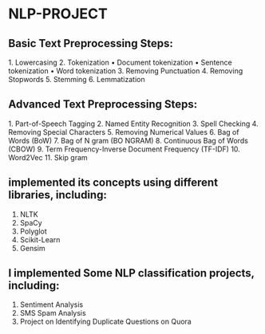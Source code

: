 # NLP-PROJECT

<h2>Basic Text Preprocessing Steps:</h2>
1.	Lowercasing
2.	Tokenization
•	Document tokenization
•	Sentence tokenization
•	Word tokenization
3.	Removing Punctuation
4.	Removing Stopwords
5.	Stemming
6.	Lemmatization
<h2>Advanced Text Preprocessing Steps:</h2>
1.	Part-of-Speech Tagging
2.	Named Entity Recognition
3.	Spell Checking
4.	Removing Special Characters
5.	Removing Numerical Values
6.	Bag of Words (BoW)
7.	Bag of N gram (BO NGRAM)
8.	Continuous Bag of Words (CBOW)
9.	Term Frequency-Inverse Document Frequency (TF-IDF)
10.	Word2Vec
11.	 Skip gram

 <h2>implemented its concepts using different libraries, including:</h2>

1.	NLTK
2.	SpaCy
3.	Polyglot
4.	Scikit-Learn
5.	Gensim

<h2>I implemented Some NLP classification projects, including:</h2>

1.	Sentiment Analysis
2.	SMS Spam Analysis
3.	Project on Identifying Duplicate Questions on Quora

